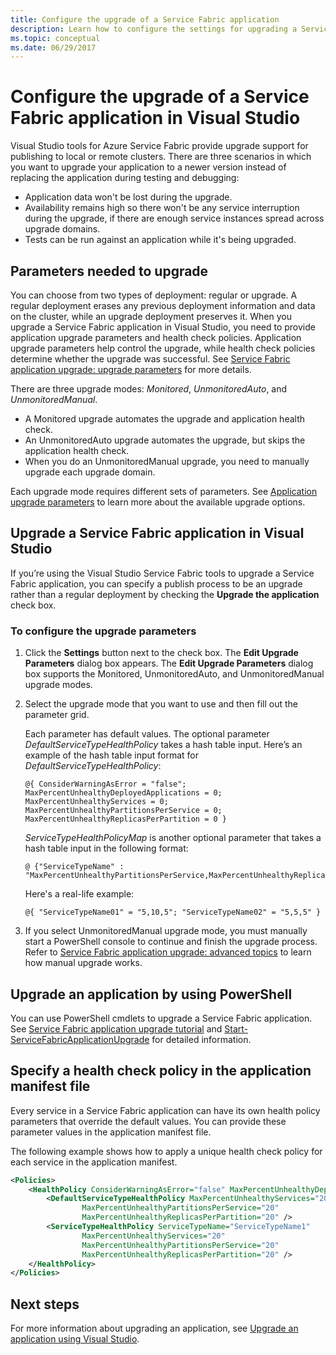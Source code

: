 ```yaml
---
title: Configure the upgrade of a Service Fabric application 
description: Learn how to configure the settings for upgrading a Service Fabric application by using Microsoft Visual Studio.
ms.topic: conceptual
ms.date: 06/29/2017
---
```

# Configure the upgrade of a Service Fabric application in Visual Studio
Visual Studio tools for Azure Service Fabric provide upgrade support for publishing to local or remote clusters. There are three scenarios in which you want to upgrade your application to a newer version instead of replacing the application during testing and debugging:

* Application data won't be lost during the upgrade.
* Availability remains high so there won't be any service interruption during the upgrade, if there are enough service instances spread across upgrade domains.
* Tests can be run against an application while it's being upgraded.

## Parameters needed to upgrade
You can choose from two types of deployment: regular or upgrade. A regular deployment erases any previous deployment information and data on the cluster, while an upgrade deployment preserves it. When you upgrade a Service Fabric application in Visual Studio, you need to provide application upgrade parameters and health check policies. Application upgrade parameters help control the upgrade, while health check policies determine whether the upgrade was successful. See [Service Fabric application upgrade: upgrade parameters](service-fabric-application-upgrade-parameters.md) for more details.

There are three upgrade modes: *Monitored*, *UnmonitoredAuto*, and *UnmonitoredManual*.

* A Monitored upgrade automates the upgrade and application health check.
* An UnmonitoredAuto upgrade automates the upgrade, but skips the application health check.
* When you do an UnmonitoredManual upgrade, you need to manually upgrade each upgrade domain.

Each upgrade mode requires different sets of parameters. See [Application upgrade parameters](service-fabric-application-upgrade-parameters.md) to learn more about the available upgrade options.

## Upgrade a Service Fabric application in Visual Studio
If you’re using the Visual Studio Service Fabric tools to upgrade a Service Fabric application, you can specify a publish process to be an upgrade rather than a regular deployment by checking the **Upgrade the application** check box.

### To configure the upgrade parameters
1. Click the **Settings** button next to the check box. The **Edit Upgrade Parameters** dialog box appears. The **Edit Upgrade Parameters** dialog box supports the Monitored, UnmonitoredAuto, and UnmonitoredManual upgrade modes.
2. Select the upgrade mode that you want to use and then fill out the parameter grid.

    Each parameter has default values. The optional parameter *DefaultServiceTypeHealthPolicy* takes a hash table input. Here’s an example of the hash table input format for *DefaultServiceTypeHealthPolicy*:

    ```
    @{ ConsiderWarningAsError = "false"; MaxPercentUnhealthyDeployedApplications = 0; MaxPercentUnhealthyServices = 0; MaxPercentUnhealthyPartitionsPerService = 0; MaxPercentUnhealthyReplicasPerPartition = 0 }
    ```

    *ServiceTypeHealthPolicyMap* is another optional parameter that takes a hash table input in the following format:

    ```    
    @ {"ServiceTypeName" : "MaxPercentUnhealthyPartitionsPerService,MaxPercentUnhealthyReplicasPerPartition,MaxPercentUnhealthyServices"}
    ```

    Here's a real-life example:

    ```
    @{ "ServiceTypeName01" = "5,10,5"; "ServiceTypeName02" = "5,5,5" }
    ```
3. If you select UnmonitoredManual upgrade mode, you must manually start a PowerShell console to continue and finish the upgrade process. Refer to [Service Fabric application upgrade: advanced topics](service-fabric-application-upgrade-advanced.md) to learn how manual upgrade works.

## Upgrade an application by using PowerShell
You can use PowerShell cmdlets to upgrade a Service Fabric application. See [Service Fabric application upgrade tutorial](service-fabric-application-upgrade-tutorial.md) and [Start-ServiceFabricApplicationUpgrade](/powershell/module/servicefabric/start-servicefabricapplicationupgrade) for detailed information.

## Specify a health check policy in the application manifest file
Every service in a Service Fabric application can have its own health policy parameters that override the default values. You can provide these parameter values in the application manifest file.

The following example shows how to apply a unique health check policy for each service in the application manifest.

```xml
<Policies>
    <HealthPolicy ConsiderWarningAsError="false" MaxPercentUnhealthyDeployedApplications="20">
        <DefaultServiceTypeHealthPolicy MaxPercentUnhealthyServices="20"               
                MaxPercentUnhealthyPartitionsPerService="20"
                MaxPercentUnhealthyReplicasPerPartition="20" />
        <ServiceTypeHealthPolicy ServiceTypeName="ServiceTypeName1"
                MaxPercentUnhealthyServices="20"
                MaxPercentUnhealthyPartitionsPerService="20"
                MaxPercentUnhealthyReplicasPerPartition="20" />      
    </HealthPolicy>
</Policies>
```
## Next steps
For more information about upgrading an application, see [Upgrade an application using Visual Studio](service-fabric-application-upgrade-tutorial.md).
